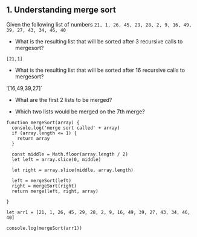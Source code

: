 ## 1. Understanding merge sort

Given the following list of numbers `21, 1, 26, 45, 29, 28, 2, 9, 16, 49, 39, 27, 43, 34, 46, 40`

- What is the resulting list that will be sorted after 3 recursive calls to mergesort?

`[21,1]`

- What is the resulting list that will be sorted after 16 recursive calls to mergesort?

'[16,49,39,27]`

- What are the first 2 lists to be merged?

- Which two lists would be merged on the 7th merge?



````
function mergeSort(array) {
  console.log('merge sort called' + array)
  if (array.length <= 1) {
    return array
  }
  
  const middle = Math.floor(array.length / 2)
  let left = array.slice(0, middle)
  
  let right = array.slice(middle, array.length)
  
  left = mergeSort(left)
  right = mergeSort(right)
  return merge(left, right, array)
  
}

let arr1 = [21, 1, 26, 45, 29, 28, 2, 9, 16, 49, 39, 27, 43, 34, 46, 40]

console.log(mergeSort(arr1))
````
